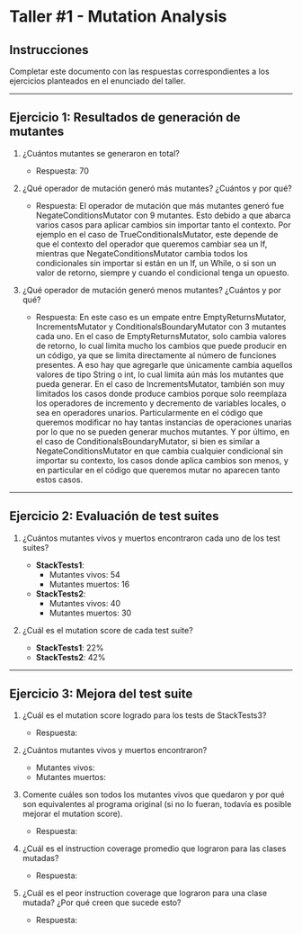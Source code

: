 # Taller #1 - Mutation Analysis

## Instrucciones
Completar este documento con las respuestas correspondientes a los ejercicios planteados en el enunciado del taller.

---

## Ejercicio 1: Resultados de generación de mutantes

1. ¿Cuántos mutantes se generaron en total?
   - Respuesta: 70

2. ¿Qué operador de mutación generó más mutantes? ¿Cuántos y por qué?
   - Respuesta: El operador de mutación que más mutantes generó fue NegateConditionsMutator con 9 mutantes.
   Esto debido a que abarca varios casos para aplicar cambios sin importar tanto el contexto. 
   Por ejemplo en el caso de TrueConditionalsMutator, este depende de que el contexto del operador que queremos cambiar sea un If,
   mientras que NegateConditionsMutator cambia todos los condicionales sin importar si están en un If, un While, o si son un valor de retorno, 
   siempre y cuando el condicional tenga un opuesto.

3. ¿Qué operador de mutación generó menos mutantes? ¿Cuántos y por qué?
   - Respuesta: En este caso es un empate entre EmptyReturnsMutator, IncrementsMutator y ConditionalsBoundaryMutator con 3 mutantes cada uno.
   En el caso de EmptyReturnsMutator, solo cambia valores de retorno, lo cual limita mucho los cambios que puede producir en un código, ya que se limita directamente al número de funciones presentes.
   A eso hay que agregarle que únicamente cambia aquellos valores de tipo String o int, lo cual limita aún más los mutantes que pueda generar.
   En el caso de IncrementsMutator, también son muy limitados los casos donde produce cambios porque solo reemplaza los operadores de incremento y decremento de variables locales, o sea en operadores unarios.
   Particularmente en el código que queremos modificar no hay tantas instancias de operaciones unarias por lo que no se pueden generar muchos mutantes.
   Y por último, en el caso de ConditionalsBoundaryMutator, si bien es similar a NegateConditionsMutator en que cambia cualquier condicional sin importar su contexto,
   los casos donde aplica cambios son menos, y en particular en el código que queremos mutar no aparecen tanto estos casos.

---

## Ejercicio 2: Evaluación de test suites

1. ¿Cuántos mutantes vivos y muertos encontraron cada uno de los test suites?
   - **StackTests1**:
     - Mutantes vivos: 54
     - Mutantes muertos: 16
   - **StackTests2**:
     - Mutantes vivos: 40
     - Mutantes muertos: 30

2. ¿Cuál es el mutation score de cada test suite?
   - **StackTests1**: 22%
   - **StackTests2**: 42%

---

## Ejercicio 3: Mejora del test suite

1. ¿Cuál es el mutation score logrado para los tests de StackTests3?
   - Respuesta:

2. ¿Cuántos mutantes vivos y muertos encontraron?
   - Mutantes vivos:
   - Mutantes muertos:

3. Comente cuáles son todos los mutantes vivos que quedaron y por qué son equivalentes al programa original (si no lo fueran, todavía es posible mejorar el mutation score).
   - Respuesta:

4. ¿Cuál es el instruction coverage promedio que lograron para las clases mutadas?
   - Respuesta:

5. ¿Cuál es el peor instruction coverage que lograron para una clase mutada? ¿Por qué creen que sucede esto?
   - Respuesta:
